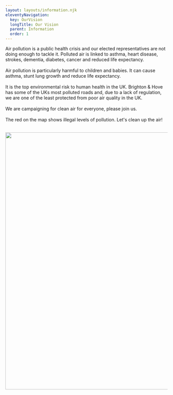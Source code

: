 ```yaml
---
layout: layouts/information.njk
eleventyNavigation:
  key: OurVision
  longTitle: Our Vision
  parent: Information
  order: 1
---
```

Air pollution is a public health crisis and our elected representatives are not doing enough to tackle it.
Polluted air is linked to asthma, heart disease, strokes, dementia, diabetes, cancer and reduced life expectancy.
<br /><br />
Air pollution is particularly harmful to children and babies.  It can cause asthma, stunt lung growth and reduce life expectancy.
<br /><br />
It is the top environmental risk to human health in the UK.
Brighton & Hove has some of the UKs most polluted roads and, due to a lack of regulation, we are one of the least protected from poor air quality in the UK.
<br /><br />
We are campaigning for clean air for everyone, please join us.
<br /><br />
The red on the map shows illegal levels of pollution.  Let's clean up the air!
<br /><br />

<img src="{{ '/img/CentralBrighton_NO2.jpg' | url }}" width="800" />







